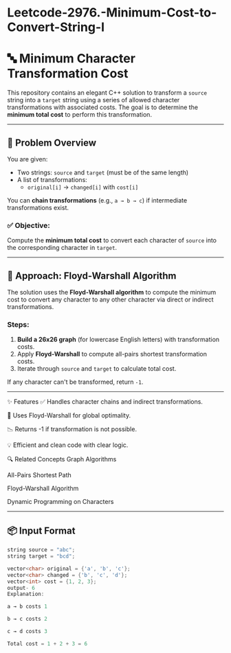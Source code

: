 # Leetcode-2976.-Minimum-Cost-to-Convert-String-I
# 🔤 Minimum Character Transformation Cost

This repository contains an elegant C++ solution to transform a `source` string into a `target` string using a series of allowed character transformations with associated costs. The goal is to determine the **minimum total cost** to perform this transformation.

---

## 🚀 Problem Overview

You are given:
- Two strings: `source` and `target` (must be of the same length)
- A list of transformations:
  - `original[i]` → `changed[i]` with `cost[i]`

You can **chain transformations** (e.g., `a → b → c`) if intermediate transformations exist.

### ✅ Objective:
Compute the **minimum total cost** to convert each character of `source` into the corresponding character in `target`.

---

## 🧠 Approach: Floyd-Warshall Algorithm

The solution uses the **Floyd-Warshall algorithm** to compute the minimum cost to convert any character to any other character via direct or indirect transformations.

### Steps:
1. **Build a 26x26 graph** (for lowercase English letters) with transformation costs.
2. Apply **Floyd-Warshall** to compute all-pairs shortest transformation costs.
3. Iterate through `source` and `target` to calculate total cost.

If any character can't be transformed, return `-1`.

---

✨ Features
✅ Handles character chains and indirect transformations.

🔁 Uses Floyd-Warshall for global optimality.

📉 Returns -1 if transformation is not possible.

💡 Efficient and clean code with clear logic.

🔍 Related Concepts
Graph Algorithms

All-Pairs Shortest Path

Floyd-Warshall Algorithm

Dynamic Programming on Characters


---
## 📦 Input Format

```cpp
string source = "abc";
string target = "bcd";

vector<char> original = {'a', 'b', 'c'};
vector<char> changed = {'b', 'c', 'd'};
vector<int> cost = {1, 2, 3};
output- 6
Explanation:

a → b costs 1

b → c costs 2

c → d costs 3

Total cost = 1 + 2 + 3 = 6
